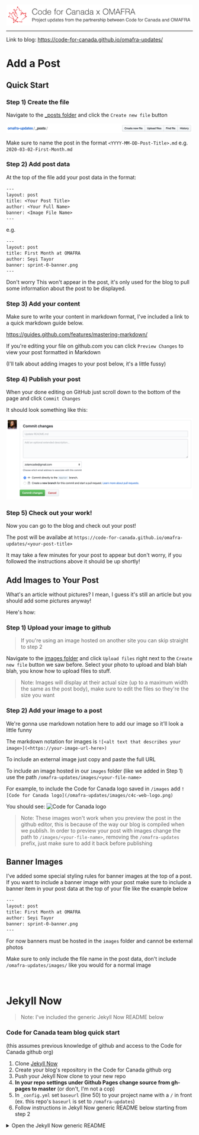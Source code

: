<p align="center"><img src="/images/c4c-x-omafra-banner.png" alt="Code for Canada Logo" style="display: block; margin: 0 auto;"></p>

---

Link to blog: https://code-for-canada.github.io/omafra-updates/

# Add a Post

## Quick Start

### Step 1) Create the file

Navigate to the [_posts folder](https://github.com/code-for-canada/omafra-updates/tree/master/_posts) and click the `Create new file` button

![Create new file button example](/images/create-file-ex.png)

Make sure to name the post in the format `<YYYY-MM-DD-Post-Title>.md` e.g. `2020-03-02-First-Month.md`

### Step 2) Add post data

At the top of the file add your post data in the format:

```
---
layout: post
title: <Your Post Title>
author: <Your Full Name>
banner: <Image File Name>
---
```
e.g.
```
---
layout: post
title: First Month at OMAFRA
author: Seyi Tayor
banner: sprint-0-banner.png
---
```

Don't worry  This won't appear in the post, it's only used for the blog to pull some information about the post to be displayed.

### Step 3) Add your content

Make sure to write your content in markdown format, I've included a link to a quick markdown guide below.

https://guides.github.com/features/mastering-markdown/

If you're editing your file on github.com you can click `Preview Changes` to view your post formatted in Markdown

(I'll talk about adding images to your post below, it's a little fussy)

### Step 4) Publish your post

When your done editing on GitHub just scroll down to the bottom of the page and click `Commit Changes`

It should look something like this:

![Commit Changes screenshot](/images/commit-ex.png)

### Step 5) Check out your work!

Now you can go to the blog and check out your post!

The post will be availabe at `https://code-for-canada.github.io/omafra-updates/<your-post-title>`

It may take a few minutes for your post to appear but don't worry, if you followed the instructions above it should be up shortly!

## Add Images to Your Post

What's an article without pictures? I mean, I guess it's still an article but you should add some pictures anyway!

Here's how:

### Step 1) Upload your image to github

> If you're using an image hosted on another site you can skip straight to step 2

Navigate to the [images folder](/images) and click `Upload files` right next to the `Create new file` button we saw before. Select your photo to upload and blah blah blah, you know how to upload files to stuff.

> Note: Images will display at their actual size (up to a maximum width the same as the post body), make sure to edit the files so they're the size you want

### Step 2) Add your image to a post

We're gonna use markdown notation here to add our image so it'll look a little funny

The markdown notation for images is `![<alt text that describes your image>](<https://your-image-url-here>)`

To include an external image just copy and paste the full URL

To include an image hosted in our `images` folder (like we added in Step 1) use the path `/omafra-updates/images/<your-file-name>`

For example, to include the Code for Canada logo saved in `/images` add `![Code for Canada logo](/omafra-updates/images/c4c-web-logo.png)`

You should see: ![Code for Canada logo](/images/c4c-web-logo.png)

> Note: These images won't work when you preview the post in the github editor, this is because of the way our blog is compiled when we publish.
> In order to preview your post with images change the path to `/images/<your-file-name>`, removing the `/omafra-updates` prefix, just make sure to add it back before publishing

## Banner Images

I've added some special styling rules for banner images at the top of a post. If you want to include a banner image with your post make sure to include a banner item in your post data at the top of your file like the example below

```
---
layout: post
title: First Month at OMAFRA
author: Seyi Tayor
banner: sprint-0-banner.png
---
```
For now banners must be hosted in the `images` folder and cannot be external photos

Make sure to only include the file name in the post data, don't include `/omafra-updates/images/` like you would for a normal image

<br />

# Jekyll Now

> Note: I've included the generic Jekyll Now README below

### Code for Canada team blog quick start
(this assumes previous knowledge of github and access to the Code for Canada github org)

1. Clone [Jekyll Now](https://github.com/barryclark/jekyll-now)
2. Create your blog's repository in the Code for Canada github org
3. Push your Jekyll Now clone to your new repo
4. **In your repo settings under Github Pages change source from gh-pages to master** (or don't, I'm not a cop)
5. In `_config.yml` set `baseurl` (line 50) to your project name with a `/` in front (ex. this repo's `baseurl` is set to `/omafra-updates`)
6. Follow instructions in Jekyll Now generic README below starting from step 2

<details><summary>Open the Jekyll Now generic README</summary>
  
# Jekyll Now

**Jekyll** is a static site generator that's perfect for GitHub hosted blogs ([Jekyll Repository](https://github.com/jekyll/jekyll))

**Jekyll Now** makes it easier to create your Jekyll blog, by eliminating a lot of the up front setup.

- You don't need to touch the command line
- You don't need to install/configure ruby, rvm/rbenv, ruby gems :relaxed:
- You don't need to install runtime dependencies like markdown processors, Pygments, etc
- If you're on Windows, this will make setting up Jekyll a lot easier
- It's easy to try out, you can just delete your forked repository if you don't like it

In a few minutes you'll be set up with a minimal, responsive blog like the one below giving you more time to spend on writing epic blog posts!

![Jekyll Now Theme Screenshot](/images/jekyll-now-theme-screenshot.jpg "Jekyll Now Theme Screenshot")

## Quick Start

### Step 1) Fork Jekyll Now to your User Repository

Fork this repo, then rename the repository to yourgithubusername.github.io.

Your Jekyll blog will often be viewable immediately at <https://yourgithubusername.github.io> (if it's not, you can often force it to build by completing step 2)

![Step 1](/images/step1.gif "Step 1")

### Step 2) Customize and view your site

Enter your site name, description, avatar and many other options by editing the _config.yml file. You can easily turn on Google Analytics tracking, Disqus commenting and social icons here too.

Making a change to _config.yml (or any file in your repository) will force GitHub Pages to rebuild your site with jekyll. Your rebuilt site will be viewable a few seconds later at <https://yourgithubusername.github.io> - if not, give it ten minutes as GitHub suggests and it'll appear soon

> There are 3 different ways that you can make changes to your blog's files:

> 1. Edit files within your new username.github.io repository in the browser at GitHub.com (shown below).
> 2. Use a third party GitHub content editor, like [Prose by Development Seed](http://prose.io). It's optimized for use with Jekyll making markdown editing, writing drafts, and uploading images really easy.
> 3. Clone down your repository and make updates locally, then push them to your GitHub repository.

![_config.yml](/images/config.png "_config.yml")

### Step 3) Publish your first blog post

Edit `/_posts/2014-3-3-Hello-World.md` to publish your first blog post. This [Markdown Cheatsheet](http://www.jekyllnow.com/Markdown-Style-Guide/) might come in handy.

![First Post](/images/first-post.png "First Post")

> You can add additional posts in the browser on GitHub.com too! Just hit the + icon in `/_posts/` to create new content. Just make sure to include the [front-matter](http://jekyllrb.com/docs/frontmatter/) block at the top of each new blog post and make sure the post's filename is in this format: year-month-day-title.md

## Local Development

1. Install Jekyll and plug-ins in one fell swoop. `gem install github-pages` This mirrors the plug-ins used by GitHub Pages on your local machine including Jekyll, Sass, etc.
2. Clone down your fork `git clone https://github.com/yourusername/yourusername.github.io.git`
3. Serve the site and watch for markup/sass changes `jekyll serve`
4. View your website at http://127.0.0.1:4000/
5. Commit any changes and push everything to the master branch of your GitHub user repository. GitHub Pages will then rebuild and serve your website.

## Moar!

I've created a more detailed walkthrough, [**Build A Blog With Jekyll And GitHub Pages**](http://www.smashingmagazine.com/2014/08/01/build-blog-jekyll-github-pages/) over at the Smashing Magazine website. Check it out if you'd like a more detailed walkthrough and some background on Jekyll. :metal:

It covers:

- A more detailed walkthrough of setting up your Jekyll blog
- Common issues that you might encounter while using Jekyll
- Importing from Wordpress, using your own domain name, and blogging in your favorite editor
- Theming in Jekyll, with Liquid templating examples
- A quick look at Jekyll 2.0’s new features, including Sass/Coffeescript support and Collections

## Jekyll Now Features

✓ Command-line free _fork-first workflow_, using GitHub.com to create, customize and post to your blog  
✓ Fully responsive and mobile optimized base theme (**[Theme Demo](http://jekyllnow.com)**)  
✓ Sass/Coffeescript support using Jekyll 2.0  
✓ Free hosting on your GitHub Pages user site  
✓ Markdown blogging  
✓ Syntax highlighting  
✓ Disqus commenting  
✓ Google Analytics integration  
✓ SVG social icons for your footer  
✓ 3 http requests, including your avatar  

✘ No installing dependencies
✘ No need to set up local development  
✘ No configuring plugins  
✘ No need to spend time on theming  
✘ More time to code other things ... wait ✓!  

## Questions?

[Open an Issue](https://github.com/barryclark/jekyll-now/issues/new) and let's chat!

## Other forkable themes

You can use the [Quick Start](https://github.com/barryclark/jekyll-now#quick-start) workflow with other themes that are set up to be forked too! Here are some of my favorites:

- [Hyde](https://github.com/poole/hyde) by MDO
- [Lanyon](https://github.com/poole/lanyon) by MDO
- [mojombo.github.io](https://github.com/mojombo/mojombo.github.io) by Tom Preston-Werner
- [Left](https://github.com/holman/left) by Zach Holman
- [Minimal Mistakes](https://github.com/mmistakes/minimal-mistakes) by Michael Rose
- [Skinny Bones](https://github.com/mmistakes/skinny-bones-jekyll) by Michael Rose

## Credits

- [Jekyll](https://github.com/jekyll/jekyll) - Thanks to its creators, contributors and maintainers.
- [SVG icons](https://github.com/neilorangepeel/Free-Social-Icons) - Thanks, Neil Orange Peel. They're beautiful.
- [Solarized Light Pygments](https://gist.github.com/edwardhotchkiss/2005058) - Thanks, Edward.
- [Joel Glovier](http://joelglovier.com/writing/) - Great Jekyll articles. I used Joel's feed.xml in this repository.
- [David Furnes](https://github.com/dfurnes), [Jon Uy](https://github.com/jonuy), [Luke Patton](https://github.com/lkpttn) - Thanks for the design/code reviews.
- [Bart Kiers](https://github.com/bkiers), [Florian Simon](https://github.com/vermluh), [Henry Stanley](https://github.com/henryaj), [Hun Jae Lee](https://github.com/hunjaelee), [Javier Cejudo](https://github.com/javiercejudo), [Peter Etelej](https://github.com/etelej), [Ben Abbott](https://github.com/jaminscript), [Ray Nicholus](https://github.com/rnicholus), [Erin Grand](https://github.com/eringrand), [Léo Colombaro](https://github.com/LeoColomb), [Dean Attali](https://github.com/daattali), [Clayton Errington](https://github.com/cjerrington), [Colton Fitzgerald](https://github.com/coltonfitzgerald), [Trace Mayer](https://github.com/sunnankar) - Thanks for your [fantastic contributions](https://github.com/barryclark/jekyll-now/commits/master) to the project!

## Contributing

Issues and Pull Requests are greatly appreciated. If you've never contributed to an open source project before I'm more than happy to walk you through how to create a pull request.

You can start by [opening an issue](https://github.com/barryclark/jekyll-now/issues/new) describing the problem that you're looking to resolve and we'll go from there.

I want to keep Jekyll Now as minimal as possible. Every line of code should be one that's useful to 90% of the people using it. Please bear that in mind when submitting feature requests. If it's not something that most people will use, it probably won't get merged. :guardsman:
</details>
